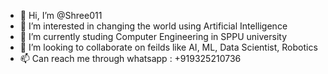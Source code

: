 - 👋 Hi, I’m @Shree011
- 👀 I’m interested in changing the world using Artificial Intelligence
- 🌱 I’m currently studing Computer Engineering in SPPU university
- 💞️ I’m looking to collaborate on feilds like AI, ML, Data Scientist, Robotics
- 📫 Can reach me through whatsapp : +919325210736

<!---
Shree011/Shree011 is a ✨ special ✨ repository because its `README.md` (this file) appears on your GitHub profile.
You can click the Preview link to take a look at your changes.
--->
